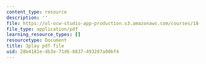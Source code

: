 ```yaml
---
content_type: resource
description: ''
file: https://ol-ocw-studio-app-production.s3.amazonaws.com/courses/18-01sc-single-variable-calculus-fall-2010/28b4181edb3e71d68837493207a00bf4_7EKztFcTiUU.pdf
file_type: application/pdf
learning_resource_types: []
resourcetype: Document
title: 3play pdf file
uid: 28b4181e-db3e-71d6-8837-493207a00bf4
---
```


